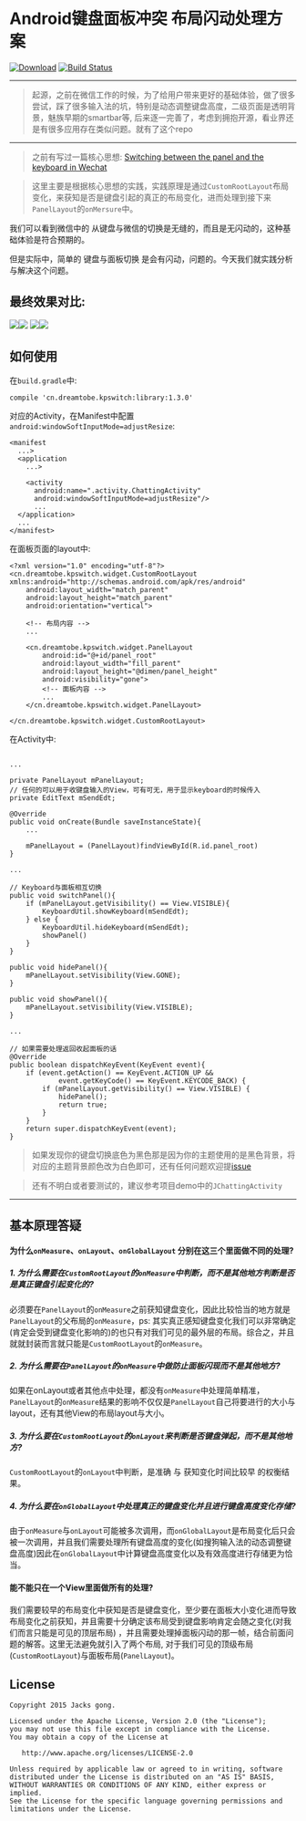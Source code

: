 # Android键盘面板冲突 布局闪动处理方案

[![Download][bintray_svg]][bintray_link]
[![Build Status][build_status_svg]][build_status_link]

---

> 起源，之前在微信工作的时候，为了给用户带来更好的基础体验，做了很多尝试，踩了很多输入法的坑，特别是动态调整键盘高度，二级页面是透明背景，魅族早期的smartbar等, 后来逐一完善了，考虑到拥抱开源，看业界还是有很多应用存在类似问题。就有了这个repo

---

> 之前有写过一篇核心思想: [Switching between the panel and the keyboard in Wechat](http://blog.dreamtobe.cn/2015/02/07/Switching-between-the-panel-and-the-keyboard/)


> 这里主要是根据核心思想的实践，实践原理是通过`CustomRootLayout`布局变化，来获知是否是键盘引起的真正的布局变化，进而处理到接下来`PanelLayout`的`onMersure`中。

我们可以看到微信中的 从键盘与微信的切换是无缝的，而且是无闪动的，这种基础体验是符合预期的。

但是实际中，简单的 键盘与面板切换 是会有闪动，问题的。今天我们就实践分析与解决这个问题。

<!--more-->
## 最终效果对比:

![][resolve_mv_gif]![][unresolve_mv_gif]
![][resolve_dynamic_mv_gif]![][unresolve_dynamic_mv_gif]


## 如何使用

在`build.gradle`中:

```
compile 'cn.dreamtobe.kpswitch:library:1.3.0'
```

对应的Activity，在Manifest中配置`android:windowSoftInputMode=adjustResize`:

```
<manifest
  ...>
  <application
    ...>

    <activity
      android:name=".activity.ChattingActivity"
      android:windowSoftInputMode=adjustResize"/>
      ...
  </application>
  ...
</manifest>
```

在面板页面的layout中:

```
<?xml version="1.0" encoding="utf-8"?>
<cn.dreamtobe.kpswitch.widget.CustomRootLayout xmlns:android="http://schemas.android.com/apk/res/android"
    android:layout_width="match_parent"
    android:layout_height="match_parent"
    android:orientation="vertical">

    <!-- 布局内容 -->
    ...

    <cn.dreamtobe.kpswitch.widget.PanelLayout
        android:id="@+id/panel_root"
        android:layout_width="fill_parent"
        android:layout_height="@dimen/panel_height"
        android:visibility="gone">
        <!-- 面板内容 -->
        ...
    </cn.dreamtobe.kpswitch.widget.PanelLayout>

</cn.dreamtobe.kpswitch.widget.CustomRootLayout>
```

在Activity中:

```

...

private PanelLayout mPanelLayout;
// 任何的可以用于收键盘输入的View，可有可无，用于显示keyboard的时候传入
private EditText mSendEdt;

@Override
public void onCreate(Bundle saveInstanceState){
    ...

    mPanelLayout = (PanelLayout)findViewById(R.id.panel_root)
}

...

// Keyboard与面板相互切换
public void switchPanel(){
    if (mPanelLayout.getVisibility() == View.VISIBLE){
        KeyboardUtil.showKeyboard(mSendEdt);
    } else {
        KeyboardUtil.hideKeyboard(mSendEdt);
        showPanel()
    }
}

public void hidePanel(){
    mPanelLayout.setVisibility(View.GONE);
}

public void showPanel(){
    mPanelLayout.setVisibility(View.VISIBLE);
}

...

// 如果需要处理返回收起面板的话
@Override
public boolean dispatchKeyEvent(KeyEvent event){
    if (event.getAction() == KeyEvent.ACTION_UP &&
            event.getKeyCode() == KeyEvent.KEYCODE_BACK) {
        if (mPanelLayout.getVisibility() == View.VISIBLE) {
            hidePanel();
            return true;
        }
    }
    return super.dispatchKeyEvent(event);
}
```

> 如果发现你的键盘切换底色为黑色那是因为你的主题使用的是黑色背景，将对应的主题背景颜色改为白色即可，还有任何问题欢迎提[issue](https://github.com/Jacksgong/JKeyboardPanelSwitch/issues/new)

> 还有不明白或者要测试的，建议参考项目demo中的`JChattingActivity`

---

## 基本原理答疑

#### 为什么`onMeasure`、`onLayout`、`onGlobalLayout` 分别在这三个里面做不同的处理?

##### 1. 为什么需要在`CustomRootLayout`的`onMeasure`中判断，而不是其他地方判断是否是真正键盘引起变化的?

 必须要在`PanelLayout`的`onMeasure`之前获知键盘变化，因此比较恰当的地方就是`PanelLayout`的父布局的`onMeasure`，ps: 其实真正感知键盘变化我们可以非常确定(肯定会受到键盘变化影响的)的也只有对我们可见的最外层的布局。综合之，并且就就封装而言就只能是`CustomRootLayout`的`onMeasure`。

##### 2. 为什么需要在`PanelLayout`的`onMeasure`中做防止面板闪现而不是其他地方?

如果在onLayout或者其他点中处理，都没有`onMeasure`中处理简单精准，`PanelLayout`的`onMeasure`结果的影响不仅仅是`PanelLayout`自己将要进行的大小与layout，还有其他View的布局layout与大小。

##### 3. 为什么要在`CustomRootLayout`的`onLayout`来判断是否键盘弹起，而不是其他地方?

`CustomRootLayout`的`onLayout`中判断，是准确 与 获知变化时间比较早 的权衡结果。

##### 4. 为什么要在`onGlobalLayout`中处理真正的键盘变化并且进行键盘高度变化存储?

由于`onMeasure`与`onLayout`可能被多次调用，而`onGlobalLayout`是布局变化后只会被一次调用，并且我们需要处理所有键盘高度的变化(如搜狗输入法的动态调整键盘高度)因此在`onGlobalLayout`中计算键盘高度变化以及有效高度进行存储更为恰当。

#### 能不能只在一个View里面做所有的处理?

我们需要较早的布局变化中获知是否是键盘变化，至少要在面板大小变化进而导致布局变化之前获知，并且需要十分确定该布局受到键盘影响肯定会随之变化(对我们而言只能是可见的顶层布局) ，并且需要处理掉面板闪动的那一帧，结合前面问题的解答。这里无法避免就引入了两个布局, 对于我们可见的顶级布局(`CustomRootLayout`)与面板布局(`PanelLayout`)。

## License

```
Copyright 2015 Jacks gong.

Licensed under the Apache License, Version 2.0 (the "License");
you may not use this file except in compliance with the License.
You may obtain a copy of the License at

   http://www.apache.org/licenses/LICENSE-2.0

Unless required by applicable law or agreed to in writing, software
distributed under the License is distributed on an "AS IS" BASIS,
WITHOUT WARRANTIES OR CONDITIONS OF ANY KIND, either express or implied.
See the License for the specific language governing permissions and
limitations under the License.
```
[bintray_link]: https://bintray.com/jacksgong/maven/JKeyboardPanelSwitch/_latestVersion
[bintray_svg]: https://api.bintray.com/packages/jacksgong/maven/JKeyboardPanelSwitch/images/download.svg
[resolve_mv_gif]: https://raw.githubusercontent.com/Jacksgong/JKeybordPanelSwitch/master/img/resolve_mv.gif
[unresolve_mv_gif]: https://raw.githubusercontent.com/Jacksgong/JKeybordPanelSwitch/master/img/unresolve_mv.gif
[resolve_dynamic_mv_gif]: https://raw.githubusercontent.com/Jacksgong/JKeybordPanelSwitch/master/img/resolve_dynamic_mv.gif
[unresolve_dynamic_mv_gif]: https://raw.githubusercontent.com/Jacksgong/JKeybordPanelSwitch/master/img/unresolve_dynamic_mv.gif
[build_status_svg]: https://travis-ci.org/Jacksgong/JKeyboardPanelSwitch.svg?branch=master
[build_status_link]: https://travis-ci.org/Jacksgong/JKeyboardPanelSwitch
